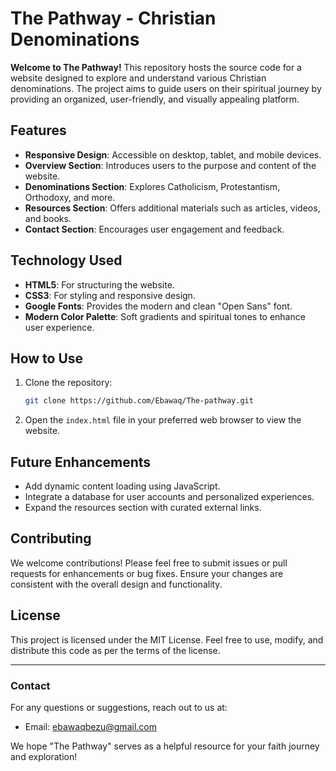 # The Pathway - Christian Denominations

**Welcome to The Pathway!** This repository hosts the source code for a website designed to explore and understand various Christian denominations. The project aims to guide users on their spiritual journey by providing an organized, user-friendly, and visually appealing platform.

## Features

- **Responsive Design**: Accessible on desktop, tablet, and mobile devices.
- **Overview Section**: Introduces users to the purpose and content of the website.
- **Denominations Section**: Explores Catholicism, Protestantism, Orthodoxy, and more.
- **Resources Section**: Offers additional materials such as articles, videos, and books.
- **Contact Section**: Encourages user engagement and feedback.

## Technology Used

- **HTML5**: For structuring the website.
- **CSS3**: For styling and responsive design.
- **Google Fonts**: Provides the modern and clean "Open Sans" font.
- **Modern Color Palette**: Soft gradients and spiritual tones to enhance user experience.

## How to Use

1. Clone the repository:
   ```bash
   git clone https://github.com/Ebawaq/The-pathway.git
   ```
2. Open the `index.html` file in your preferred web browser to view the website.

## Future Enhancements

- Add dynamic content loading using JavaScript.
- Integrate a database for user accounts and personalized experiences.
- Expand the resources section with curated external links.

## Contributing

We welcome contributions! Please feel free to submit issues or pull requests for enhancements or bug fixes. Ensure your changes are consistent with the overall design and functionality.

## License

This project is licensed under the MIT License. Feel free to use, modify, and distribute this code as per the terms of the license.

---

### Contact

For any questions or suggestions, reach out to us at:
- Email: ebawaqbezu@gmail.com

We hope "The Pathway" serves as a helpful resource for your faith journey and exploration!

